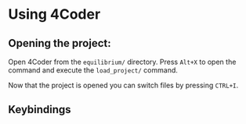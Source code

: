 # Using 4Coder

## Opening the project:
Open 4Coder from the `equilibrium/` directory. Press `Alt+X` to open the command and execute the `load_project/` command.

Now that the project is opened you can switch files by pressing `CTRL+I`.

## Keybindings
